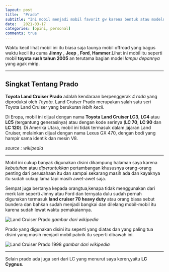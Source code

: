 ```yaml
---
layout: post
title:  "Prado"
subtitle: "Ini mobil menjadi mobil favorit gw karena bentuk atau modelnya yang cukup sederhana"
date:   2021-03-17 
categories: [opini, personal]
comments: true
---
```


Waktu kecil lihat mobil ini itu biasa saja taunya mobil offroad yang bagus waktu kecil itu cuma **Jimny** , **Jeep** , **Ford**, **Hammer**.Lihat ini mobil itu seperti mobil **toyota rush tahun 2005** an terutama bagian model _lampu depannya_ yang agak mirip.

---

## Singkat Tentang Prado

**Toyota Land Cruiser Prado** adalah kendaraan berpenggerak *4 roda* yang diproduksi oleh *Toyota*. Land Cruiser Prado merupakan salah satu seri Toyota Land Cruiser yang berukuran _lebih kecil_.

Di Eropa, mobil ini dijual dengan nama **Toyota Land Cruiser LC3**, **LC4** atau **LC5** (tergantung generasinya) atau dengan kode serinya (**LC 70**, **LC 90** dan **LC 120**). Di Amerika Utara, mobil ini tidak termasuk dalam jajaran Land Cruiser, melainkan dijual dengan nama Lexus GX 470, dengan bodi yang hampir sama identik dan mesin V8. 

*source  : wikipedia*

---

Mobil ini cukup banyak digunakan disini dikampung halaman saya karena _kebutuhan_ atau _diperuntukkan_ pertambangan khususnya orang-orang penting dari perusahaan itu dan sampai sekarang masih ada dan kayaknya itu sudah cukup lama tapi masih awet-awet saja.

Sempat juga bertanya kepada orangtua,kenapa tidak menggunakan dari merk lain seperti Jimny atau Ford dan ternyata dulu sudah pernah digunakan  termasuk **land cruiser 70 heavy duty** atau orang biasa sebut bundera dan bahkan sudah menjadi bangkai dan dilelang mobil-mobil itu karena sudah lewat waktu pemakaiannya.

![Land Cruiser Prado](https://upload.wikimedia.org/wikipedia/commons/thumb/5/54/Toyota_Land_Cruiser_front_20071126.jpg/1200px-Toyota_Land_Cruiser_front_20071126.jpg) 
*gambar dari wikipedia*

Prado yang digunakan disini itu seperti yang diatas dan yang paling tua disini yang masih menjadi mobil pabrik itu seperti dibawah ini.

![Land Cruiser Prado 1998](https://upload.wikimedia.org/wikipedia/commons/thumb/c/c1/1998_Toyota_Land_Cruiser_Prado_%28VZJ95R%29_GXL_5-door_wagon_%282011-03-10%29.jpg/1024px-1998_Toyota_Land_Cruiser_Prado_%28VZJ95R%29_GXL_5-door_wagon_%282011-03-10%29.jpg) 
*gambar dari wikipedia*

---

Selain prado ada juga seri dari LC yang menurut saya keren,yaitu **LC Cygnus**.
